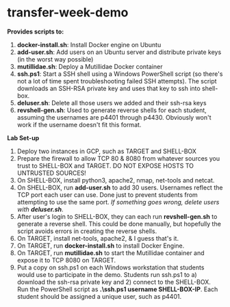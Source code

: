 # transfer-week-demo
**Provides scripts to:**
  1. **docker-install.sh**: Install Docker engine on Ubuntu
  2. **add-user.sh**:       Add users on an Ubuntu server and distribute private keys (in the worst way possible)
  3. **mutillidae.sh**:     Deploy a Mutillidae Docker container
  4. **ssh.ps1**:           Start a SSH shell using a Windows PowerShell script (so there's not a lot of time spent troubleshooting failed SSH attempts). The script downloads an SSH-RSA private key and uses that key to ssh into shell-box.
  5. **deluser.sh**:        Delete all those users we added and their ssh-rsa keys
  6. **revshell-gen.sh**:   Used to generate reverse shells for each student, assuming the usernames are p4401 through p4430. Obviously won't work if the username  doesn't fit this format.
 
**Lab Set-up**
  1. Deploy two instances in GCP, such as TARGET and SHELL-BOX
  2. Prepare the firewall to allow TCP 80 & 8080 from whatever sources you trust to SHELL-BOX and TARGET. DO NOT EXPOSE HOSTS TO UNTRUSTED SOURCES!
  3. On SHELL-BOX, install python3, apache2, nmap, net-tools and netcat.
  4. On SHELL-BOX, run **add-user.sh** to add 30 users. Usernames reflect the TCP port each user can use. Done just to prevent students from attempting to use the same port. _If something goes wrong, delete users with **deluser.sh**_.
  5. After user's login to SHELL-BOX, they can each run **revshell-gen.sh** to generate a reverse shell. This could be done manually, but hopefully the script avoids errors in creating the reverse shells.
  6. On TARGET, install net-tools, apache2, & I guess that's it.
  7. On TARGET, run **docker-install.sh** to install Docker Engine.
  8. On TARGET, run **mutillidae.sh** to start the Mutillidae container and expose it to TCP 8080 on TARGET.
  9. Put a copy on ssh.ps1 on each Windows workstation that students would use to participate in the demo. Students run ssh.ps1 to a) download the ssh-rsa private key and 2) connect to the SHELL-BOX. Run the PowerShell script as **.\ssh.ps1 username SHELL-BOX-IP**. Each student should be assigned a unique user, such as p4401.
